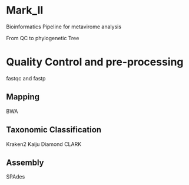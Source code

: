 # Mark_II

Bioinformatics Pipeline for metavirome analysis

From QC to phylogenetic Tree

# Quality Control and pre-processing

fastqc and fastp

## Mapping

BWA

## Taxonomic Classification

Kraken2
Kaiju
Diamond
CLARK

## Assembly

SPAdes
